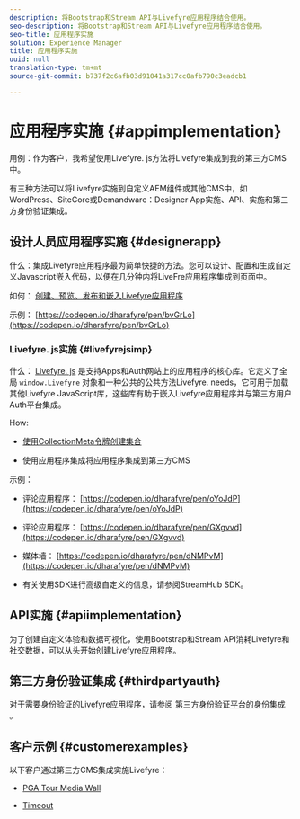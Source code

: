 ```yaml
---
description: 将Bootstrap和Stream API与Livefyre应用程序结合使用。
seo-description: 将Bootstrap和Stream API与Livefyre应用程序结合使用。
seo-title: 应用程序实施
solution: Experience Manager
title: 应用程序实施
uuid: null
translation-type: tm+mt
source-git-commit: b737f2c6afb03d91041a317cc0afb790c3eadcb1

---
```


# 应用程序实施 {#appimplementation}

用例：作为客户，我希望使用Livefyre. js方法将Livefyre集成到我的第三方CMS中。

有三种方法可以将Livefyre实施到自定义AEM组件或其他CMS中，如WordPress、SiteCore或Demandware：Designer App实施、API、实施和第三方身份验证集成。

## 设计人员应用程序实施 {#designerapp}

什么：集成Livefyre应用程序最为简单快捷的方法。您可以设计、配置和生成自定义Javascript嵌入代码，以便在几分钟内将LiveFre应用程序集成到页面中。

如何： [创建、预览、发布和嵌入Livefyre应用程序](/help/using/c-about-apps/c-create-an-app.md)

示例： [https://codepen.io/dharafyre/pen/bvGrLo](https://codepen.io/dharafyre/pen/bvGrLo)

### Livefyre. js实施 {#livefyrejsimp}

什么： [Livefyre. js](/help/implementation/c-livefyre.js.md) 是支持Apps和Auth网站上的应用程序的核心库。它定义了全局 `window.Livefyre` 对象和一种公共的公共方法Livefyre. needs，它可用于加载其他Livefyre JavaScript库，这些库有助于嵌入Livefyre应用程序并与第三方用户Auth平台集成。

How:

* [使用CollectionMeta令牌创建集合](/help/implementation/t-create-a-collectionmeta-token.md)

* 使用应用程序集成将应用程序集成到第三方CMS

示例：

* 评论应用程序： [https://codepen.io/dharafyre/pen/oYoJdP](https://codepen.io/dharafyre/pen/oYoJdP)

* 评论应用程序： [https://codepen.io/dharafyre/pen/GXgvvd](https://codepen.io/dharafyre/pen/GXgvvd)

* 媒体墙： [https://codepen.io/dharafyre/pen/dNMPvM](https://codepen.io/dharafyre/pen/dNMPvM)

* 有关使用SDK进行高级自定义的信息，请参阅StreamHub SDK。

## API实施 {#apiimplementation}

为了创建自定义体验和数据可视化，使用Bootstrap和Stream API消耗Livefyre和社交数据，可以从头开始创建Livefyre应用程序。

## 第三方身份验证集成 {#thirdpartyauth}

对于需要身份验证的Livefyre应用程序，请参阅 [第三方身份验证平台的身份集成](/help/implementation/t-about-identity-integration/t-about-identity-integration.md) 。

## 客户示例 {#customerexamples}

以下客户通过第三方CMS集成实施Livefyre：

* [PGA Tour Media Wall](https://www.pgatour.com/social-hub.html)

* [Timeout](https://www.timeout.com/london/restaurants/forest-bar-kitchen#tab_panel_3)
